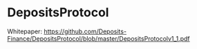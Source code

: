 # DepositsProtocol

Whitepaper: https://github.com/Deposits-Finance/DepositsProtocol/blob/master/DepositsProtocolv1_1.pdf

